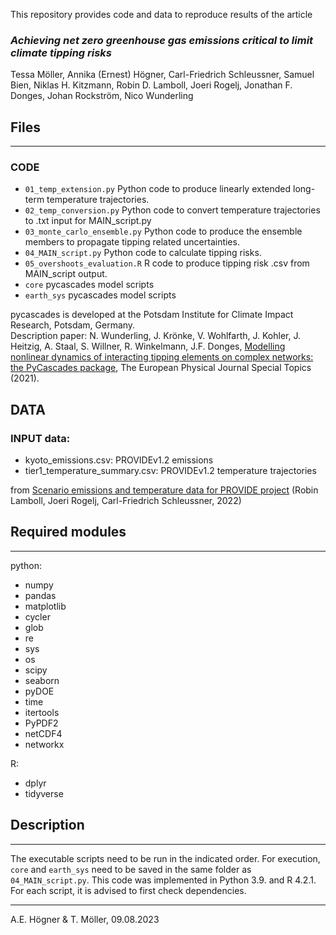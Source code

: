 This repository provides code and data to reproduce results of the article
### *Achieving net zero greenhouse gas emissions critical to limit climate tipping risks*

Tessa Möller, Annika (Ernest) Högner, Carl-Friedrich Schleussner, Samuel Bien, Niklas H. Kitzmann, Robin D. Lamboll, Joeri Rogelj, Jonathan F. Donges, Johan Rockström, Nico Wunderling

## Files
_______________

### CODE
*  `01_temp_extension.py`			    Python code to produce linearly extended long-term temperature trajectories.
*  `02_temp_conversion.py`		    Python code to convert temperature trajectories to .txt input for MAIN_script.py
*  `03_monte_carlo_ensemble.py`  	Python code to produce the ensemble members to propagate tipping related uncertainties.
*  `04_MAIN_script.py`			      Python code to calculate tipping risks.
*  `05_overshoots_evaluation.R`		R code to produce tipping risk .csv from MAIN_script output.
*  `core`                         pycascades model scripts
*  `earth_sys`                    pycascades model scripts

pycascades is developed at the Potsdam Institute for Climate Impact Research, Potsdam, Germany.<br>
Description paper: N. Wunderling, J. Krönke, V. Wohlfarth, J. Kohler, J. Heitzig, A. Staal, S. Willner, R. Winkelmann, J.F. Donges, [Modelling nonlinear dynamics of interacting tipping elements on complex networks: the PyCascades package](https://link.springer.com/article/10.1140/epjs/s11734-021-00155-4), The European Physical Journal Special Topics (2021).


## DATA
### INPUT data:
*  kyoto_emissions.csv:				    PROVIDEv1.2 emissions
*  tier1_temperature_summary.csv:	PROVIDEv1.2 temperature trajectories

from [Scenario emissions and temperature data for PROVIDE project](https://zenodo.org/record/7194542) (Robin Lamboll, Joeri Rogelj, Carl-Friedrich Schleussner, 2022)


## Required modules
_______________

python:
* numpy
* pandas
* matplotlib
* cycler
* glob
* re
* sys
* os
* scipy
* seaborn
* pyDOE
* time
* itertools
* PyPDF2
* netCDF4
* networkx

R:
* dplyr
* tidyverse


## Description
_______________

The executable scripts need to be run in the indicated order. For execution, `core` and `earth_sys` need to be saved in the same folder as `04_MAIN_script.py`.
This code was implemented in Python 3.9. and R 4.2.1. For each script, it is advised to first check dependencies. 

_________________________
A.E. Högner & T. Möller, 09.08.2023
